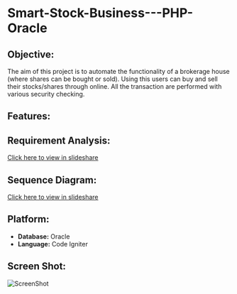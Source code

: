 # Smart-Stock-Business---PHP-Oracle

## Objective:
The aim of this project is to automate the functionality of a brokerage house (where shares can be bought or sold). Using this users can buy and sell their stocks/shares through online. All the transaction are performed with various security checking.

## Features:

## Requirement Analysis:
[Click here to view in slideshare](http://www.slideshare.net/tasnimmohiuddin/requirement-analysis-smart-stock-business)

## Sequence Diagram:
[Click here to view in slideshare](http://www.slideshare.net/tasnimmohiuddin/sequence-diagram-smart-stock-business)


## Platform:
* **Database:** Oracle
* **Language:** Code Igniter

## Screen Shot:

![ScreenShot](https://odesk-prod-att.s3.amazonaws.com/Portfolio%20Items%3A1586289%3AImageUrl?response-content-disposition=inline%3B%20filename%3D%22thumbnail.jpg%22%3B%20filename%2A%3Dutf-8%27%27thumbnail.jpg&x-amz-security-token=FQoDYXdzEE8aDKKmYZkHwdMWwSGG%2FSKcA1zG7v2pLifVrddtUdZiCHr%2BSRFl3h1GePzs2oFxH9el%2F%2BK5j7HCJQj5z6oKSQmMtlCvPjTE01oFf2Iq5Ax9NYex2OznaQES7voVFsF73oeB2uBBShj6nbOb587nSGc4uLiu%2BdS0VfFD5Nf3TjQoAstWyOS8fVdBm1gvHz4qaUkXD9jKyuuPiiLs7x%2B0094%2BQCLs6gwivdMp07hUwNbsF9UH%2Fy6kQzJaVVc0mo6juq4SkVM2v9sn8g53rB%2FfQKUIsblmC6rdmuMZpdsJA2Q3Q2vP0wWyGHW%2BF2L%2BmHm1ymRJrKlZzczKQgvaTAlhOwcAbEoeC%2BqC9PAGP4IixFwLe2%2BQLFUs8k9tC8yPnZwEm1onpqylgsTxgJ9YKucZpC6QoJ%2BrVdyIdvGDyzc5%2BRHtttj1bao1DaciksQqwnCZ9k7FCzTl9ZLRK%2FnO1FhVnaSQS%2FlLezSj9jNXkYWE%2FC4O6CqhcL4DrNdEyBgsalce4sVF8UPTW7PoVW2vgzERbr9I4YNnFIB3KpJruW3%2Fp09FVqDheMYwQnBcrV2ihSYo68i7vwU%3D&AWSAccessKeyId=ASIAILPVK7G52IKFVTHA&Expires=1475274870&Signature=Dr%2BTGIip%2BBLQbwkT3XC5E285s64%3D)
